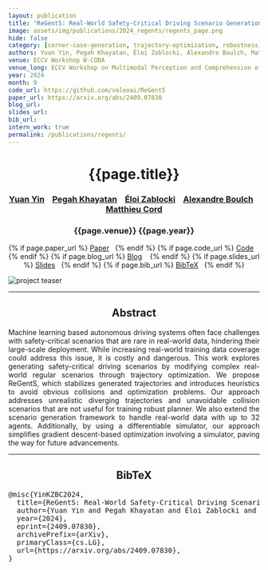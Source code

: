 ```yaml
---
layout: publication
title: "ReGentS: Real-World Safety-Critical Driving Scenario Generation Made Stable"
image: assets/img/publications/2024_regents/regents_page.png
hide: false
category: [corner-case-generation, trajectory-optimization, robustness, planning, reliability]
authors: Yuan Yin, Pegah Khayatan, Éloi Zablocki, Alexandre Boulch, Matthieu Cord
venue: ECCV Workshop W-CODA
venue_long: ECCV Workshop on Multimodal Perception and Comprehension of Corner Cases in Autonomous Driving (W-CODA)
year: 2024
month: 9
code_url: https://github.com/valeoai/ReGentS
paper_url: https://arxiv.org/abs/2409.07830
blog_url: 
slides_url: 
bib_url: 
intern_work: true
permalink: /publications/regents/
---
```


<h1 align="center"> {{page.title}} </h1>
<!-- Simple call of authors -->
<!-- <h3 align="center"> {{page.authors}} </h3> -->
<!-- Alternatively you can add links to author pages -->
<h3 align="center"> <a href="https://yuan-yin.github.io/">Yuan Yin</a> &nbsp;&nbsp; <a href="https://pegah-kh.github.io/">Pegah Khayatan</a> &nbsp;&nbsp; <a href="https://scholar.google.fr/citations?user=dOkbUmEAAAAJ">Éloi Zablocki</a> &nbsp;&nbsp; <a href="https://www.boulch.eu/">Alexandre Boulch</a> &nbsp;&nbsp; <a href="https://cord.isir.upmc.fr/">Matthieu Cord</a> </h3>


<h3 align="center"> {{page.venue}} {{page.year}} </h3>

<div align="center">
  <p>
    {% if page.paper_url %}
    <a href="{{ page.paper_url }}"><i class="far fa-file-pdf"></i> Paper</a>&nbsp;&nbsp;
    {% endif %}
    {% if page.code_url %}
    <a href="{{ page.code_url }}"><i class="fab fa-github"></i> Code</a> &nbsp;&nbsp;
    {% endif %}
    {% if page.blog_url %}
    <a href="{{ page.blog_url }}"><i class="fab fa-blogger"></i> Blog</a> &nbsp;&nbsp;
    {% endif %}
    {% if page.slides_url %}
    <a href="{{ page.slides_url }}"><i class="far fa-file-pdf"></i> Slides</a>&nbsp;&nbsp;
    {% endif %}
    {% if page.bib_url %}
    <a href="{{ page.bib_url}}"><i class="far fa-file-alt"></i> BibTeX</a>&nbsp;&nbsp;
    {% endif %}
  </p>
</div>

<div class="publication-teaser">
    <img src="../../{{ page.image }}" alt="project teaser"/>
</div>

<hr>

<h2 align="center">Abstract</h2>

<p align="justify"> Machine learning based autonomous driving systems often face challenges with safety-critical scenarios that are rare in real-world data, hindering their large-scale deployment. While increasing real-world training data coverage could address this issue, it is costly and dangerous. This work explores generating safety-critical driving scenarios by modifying complex real-world regular scenarios through trajectory optimization. We propose ReGentS, which stabilizes generated trajectories and introduces heuristics to avoid obvious collisions and optimization problems. Our approach addresses unrealistic diverging trajectories and unavoidable collision scenarios that are not useful for training robust planner. We also extend the scenario generation framework to handle real-world data with up to 32 agents. Additionally, by using a differentiable simulator, our approach simplifies gradient descent-based optimization involving a simulator, paving the way for future advancements. </p>

<hr>

<h2  align="center">BibTeX</h2>
<left>
  <pre class="bibtex-box">
@misc{YinKZBC2024,
  title={ReGentS: Real-World Safety-Critical Driving Scenario Generation Made Stable}, 
  author={Yuan Yin and Pegah Khayatan and Éloi Zablocki and Alexandre Boulch and Matthieu Cord},
  year={2024},
  eprint={2409.07830},
  archivePrefix={arXiv},
  primaryClass={cs.LG},
  url={https://arxiv.org/abs/2409.07830}, 
}
  </pre>
</left>

<br>
